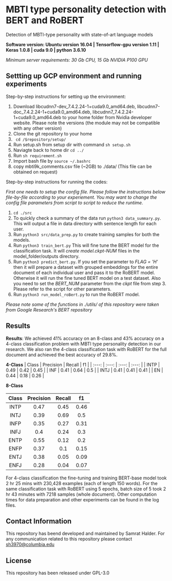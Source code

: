 # MBTI type personality detection with BERT and RoBERT
Detection of MBTI-type personality with state-of-art language models

**Software version: Ubuntu version 16.04 | Tensorflow-gpu version 1.11 | Keras 1.0.8 | cuda 9.0 | python 3.6.10**

*Minimum server requirements: 30 Gb CPU, 15 Gb NVIDIA P100 GPU*

## Settting up GCP environment and running experiments

Step-by-step instructions for setting up the environment:
1. Download libcudnn7-dev_7.4.2.24-1+cuda9.0_amd64.deb, libcudnn7-doc_7.4.2.24-1+cuda9.0_amd64.deb, libcudnn7_7.4.2.24-1+cuda9.0_amd64.deb to your home folder from Nvidia developer website. Please note the versions (the module may not be compatible with any other version)
2. Clone the git repository to your home
3. ``` cd /$repository/setup/```
4. Run setup.sh from setup dir with command ```sh setup.sh ```
5. Naviagte back to home dir ```cd ../``` 
6. Run ```sh requirement.sh```
7. Import bash file by ```source ~/.bashrc```
8. copy mbti9k_comments.csv file (~2GB) to ./data/ (This file can be obtained on request)



Step-by-step instructions for running the codes:

*First one needs to setup the config file. Please follow the instructions below file-by-file according to your experiement. You may want to change the config file parameters from script to script to reduce the runtime.*

1. ```cd ./src``` 
2. To quickly check a summary of the data run ```python3 data_summary.py```. This will output a file in data directory with sentence length for each user. 
2. Run ```python3 src/data_prep.py``` to create training samples for both the models. 
3. Run ```python3 train_bert.py``` This will fine tune the BERT model for the classification task. It will *create model.ckpt-NUM* files in the model_folder/outputs directory. 
4. Run ```python3 predict_bert.py```. If you set the parameter to *FLAG = 'H'* then it will prepare a dataset with grouped embeddings for the entire document of each individual user and pass it to the RoBERT model. Otherwise it will run the fine tuned BERT model on a test dataset. Also you need to set the *BERT_NUM* parameter from the *ckpt* file from step 3. Please refer to the script for other parameters. 
5. Run ```python3 run_model_roBert.py``` to run the RoBERT model.

*Please note some of the functions in ./utils/ of this repository were taken from Google Research's BERT repository*

## Results

**Results**: We achieved 41% accuracy on an 8-class and 43% accuracy on a 4-class classification problem with MBTI type personality detection in our research. We also ran the 4-class classification task with RoBERT for the full document and achieved the best accuracy of 29.8%.

**4-Class**
| Class | Precision	| Recall	| f1 |
| :---: | :---: | :---: | :---: |
| INTP	| 0.49	| 0.42	| 0.45 |
| INF	| 0.41	| 0.64	| 0.5 |
| INTJ |	0.41 |	0.41 |	0.41 |
| EN	| 0.44	| 0.18	| 0.26 |

**8-Class**

| Class | Precision	| Recall	| f1 |
| :---: | :---: | :---: | :---: |
| INTP | 0.47	| 0.45 | 0.46 |
| INTJ | 0.39 |	0.69 | 	0.5 |
| INFP | 0.35 |	0.27 |	0.31 |
| INFJ | 0.4 | 0.24 |	0.3 |
| ENTP | 0.55 |	0.12 | 0.2 |
| ENFP | 0.37 |	0.1 |	0.15 |
| ENTJ | 0.38 |	0.05 | 0.09 |
| ENFJ | 0.28 |	0.04 | 0.07 |

For 4-class classification the fine-tuning and training BERT-base model took 2 hr 25 mins with 230,428 examples (each of length 150 words). For the same classification task with RoBERT using 5 epochs, batch size of 5 took 2 hr 43 minutes with 7218 samples (whole document). Other computation times for data preparation and other experiments can be found in the log files.

## Contact Information

This repository has beend developed and maintained by Samrat Halder. For any communication related to this repository please contact sh3970@columbia.edu

## License

This repository has been released under GPL-3.0
